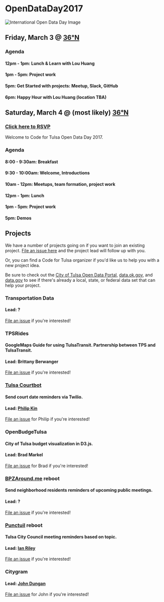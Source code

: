 # OpenDataDay2017
![International Open Data Day Image](https://raw.githubusercontent.com/codefortulsa/OpenDataDay2017/master/International-Open-Data-Hackathon.jpg)

## Friday, March 3 @ [36°N](http://36degreesnorth.co/)

### Agenda
#### 12pm - 1pm: Lunch & Learn with Lou Huang
#### 1pm - 5pm: Project work
#### 5pm: Get Started with projects: Meetup, Slack, GitHub
#### 6pm: Happy Hour with Lou Huang (location TBA)


## Saturday, March 4 @ (most likely) [36°N](http://36degreesnorth.co/)
### [Click here to RSVP](https://www.eventbrite.com/e/open-data-day-2017-tickets-31006884426)
Welcome to Code for Tulsa Open Data Day 2017.

### Agenda
#### 8:00 - 9:30am: Breakfast
#### 9:30 - 10:00am: Welcome, Introductions
#### 10am - 12pm: Meetups, team formation, project work
#### 12pm - 1pm: Lunch
#### 1pm - 5pm: Project work
#### 5pm: Demos

## Projects
We have a number of projects going on if you want to join an existing project. [File an issue here](https://github.com/codefortulsa/OpenDataDay2017/issues/new) and the project lead will follow up with you.

Or, you can find a Code for Tulsa organizer if you'd like us to help you with a new project idea.

Be sure to check out the [City of Tulsa Open Data Portal](https://www.cityoftulsa.org/our-city/open-tulsa/open-tulsa-dataset-list.aspx), [data.ok.gov](http://data.ok.gov/), and [data.gov](http://www.data.gov/) to see if there's already a local, state, or federal data set that can help your project.

### Transportation Data
#### Lead: ?
[File an issue](https://github.com/codefortulsa/OpenDataDay2017/issues/new) if you're interested!

### TPSRides
#### GoogleMaps Guide for using TulsaTransit. Partnership between TPS and TulsaTransit. 
#### Lead: Brittany Berwanger
[File an issue](https://github.com/codefortulsa/OpenDataDay2017/issues/new) if you're interested!

### [Tulsa Courtbot](https://github.com/codefortulsa/courtbot)
#### Send court date reminders via Twilio. 
#### Lead: [Philip Kin](https://github.com/pipakin)
[File an issue](https://github.com/codefortulsa/OpenDataDay2017/issues/new) for Philip if you're interested!

### OpenBudgeTulsa
#### City of Tulsa budget visualization in D3.js. 
#### Lead: Brad Markel
[File an issue](https://github.com/codefortulsa/OpenDataDay2017/issues/new) for Brad if you're interested!

### [BPZAround.me](https://github.com/codefortulsa/BPZAround.me) reboot
#### Send neighborhood residents reminders of upcoming public meetings. 
#### Lead: ?
[File an issue](https://github.com/codefortulsa/OpenDataDay2017/issues/new) if you're interested!

### [Punctuil](https://github.com/codefortulsa/punctuil) reboot
#### Tulsa City Council meeting reminders based on topic. 
#### Lead: [Ian Riley](https://github.com/ttowncompiled)
[File an issue](https://github.com/codefortulsa/OpenDataDay2017/issues/new) if you're interested!

### Citygram
#### Lead: [John Dungan](https://github.com/jdungan/)
[File an issue](https://github.com/codefortulsa/OpenDataDay2017/issues/new) for John if you're interested!
